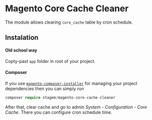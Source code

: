 # Magento Core Cache Cleaner

The module allows clearing `core_cache` table by cron schedule.

## Instalation

#### Old school way

Copty-past `app` folder in root of your project.

#### Composer
If you use [`magento-composer-installer`](https://github.com/Cotya/magento-composer-installer) for managing your project dependencies
then you can simply run 

```php
composer require stagem/magento-core-cache-cleaner
```

After that, clear cache and go to admin *System - Configuration - Core Cache*. There you can configure cron schedule time.

 
